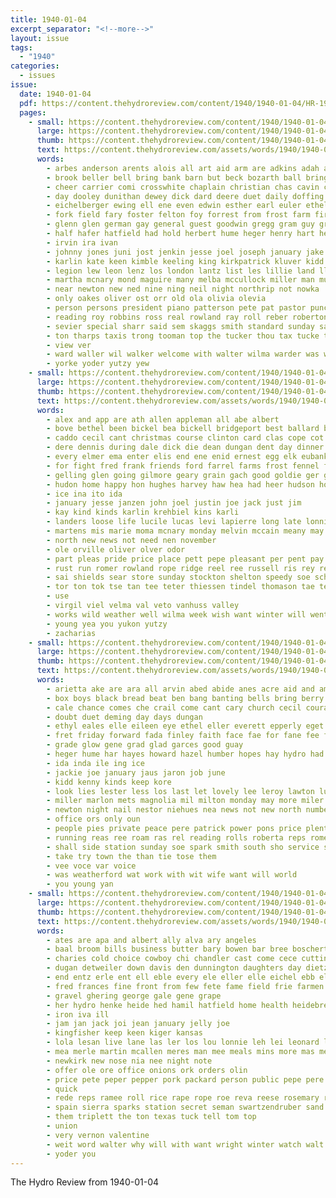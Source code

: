 ```yaml
---
title: 1940-01-04
excerpt_separator: "<!--more-->"
layout: issue
tags:
  - "1940"
categories:
  - issues
issue:
  date: 1940-01-04
  pdf: https://content.thehydroreview.com/content/1940/1940-01-04/HR-1940-01-04.pdf
  pages:
    - small: https://content.thehydroreview.com/content/1940/1940-01-04/small/HR-1940-01-04-01.jpg
      large: https://content.thehydroreview.com/content/1940/1940-01-04/large/HR-1940-01-04-01.jpg
      thumb: https://content.thehydroreview.com/content/1940/1940-01-04/thumbnails/HR-1940-01-04-01.jpg
      text: https://content.thehydroreview.com/assets/words/1940/1940-01-04/HR-1940-01-04-01.txt
      words:
        - arbes anderson arents alois all art aid arm are adkins adah apple and alfred albert ash
        - brook beller bell bring bank barn but beck bozarth ball brings begin brewer brought buckner brummett bauman bir boucher boyles back bryson boschert boys below
        - cheer carrier comi crosswhite chaplain christian chas cavin class chism curtis carver cox chief carlyle came clyde curnutt cran cant cole charles cope church chris
        - day dooley dunithan dewey dick dard deere duet daily doffing during death detweiler dave
        - eichelberger ewing ell ene even edwin esther earl euler ethel
        - fork field fary foster felton foy forrest from frost farm first folsom fell fost for floyd frazee fame
        - glenn glen german gay general guest goodwin gregg gram guy greeson garber griffin genevieve
        - half hafer hatfield had hold herbert hume heger henry hart hen holland home her harold hery house high holiday hogan harvey heen homer howard hamilton herndon harding held honor hom helen hamil harry hydro hing
        - irvin ira ivan
        - johnny jones juni jost jenkin jesse joel joseph january jake john joe jim jack jordan junior jin
        - karlin kate keen kimble keeling king kirkpatrick kluver kidd kreie kirk
        - legion lew leon lenz los london lantz list les lillie land lloyd leonard lewis lis lee light law love living lawless
        - martha mcnary mond maguire many melba mccullock miller man mun matter mountain marvel most more marry march miss men
        - near newton new ned nine ning neil night northrip not nowka
        - only oakes oliver ost orr old ola olivia olevia
        - person persons president piano patterson pete pat pastor punches present pound phipps pankratz pere presley pei potter pounds patron pitzer
        - reading roy robbins ross real rowland ray roll reber roberton rain russell ruby ruth rowan robertson rates rey
        - sevier special sharr said sem skaggs smith standard sunday sam spor stringer stout second sake scott suter staples staver sparks son storer store sleet shanks stange school snow season simpson soon sunda sing strong speaks string state saturday she stockton stella song
        - ton tharps taxis trong tooman top the tucker thou tax tucke times tilford thelma tree thad tuer tom
        - view ver
        - ward waller wil walker welcome with walter wilma warder was wayne willard wagoner work weeks walt williams whisler will wyatt west water wing
        - yorke yoder yutzy yew
    - small: https://content.thehydroreview.com/content/1940/1940-01-04/small/HR-1940-01-04-02.jpg
      large: https://content.thehydroreview.com/content/1940/1940-01-04/large/HR-1940-01-04-02.jpg
      thumb: https://content.thehydroreview.com/content/1940/1940-01-04/thumbnails/HR-1940-01-04-02.jpg
      text: https://content.thehydroreview.com/assets/words/1940/1940-01-04/HR-1940-01-04-02.txt
      words:
        - alex and app are ath allen appleman all abe albert
        - bove bethel been bickel bea bickell bridgeport best ballard binger but bennett bir belle bristow box beverly buy bernard bryan burr business bank break begin
        - caddo cecil cant christmas course clinton card clas cope cot custer company cold cogar charley charles can clair childre chron car county candy city
        - dere dennis during dale dick die dean dungan dent day dinner doko days daughter delice don donald denna dalke
        - every elmer ema enter elis end ene enid ernest egg elk eubank erie
        - for fight fred frank friends ford farrel farms frost fennel flowers flower far farm fail
        - gelling glen going gilmore geary grain gach good goldie ger gregg
        - hudon home happy hon hughes harvey haw hea had heer hudson holiday has hale hydro hawkins harry hinton hook henry heads
        - ice ina ito ida
        - january jesse janzen john joel justin joe jack just jim
        - kay kind kinds karlin krehbiel kins karli
        - landers loose life lucile lucas levi lapierre long late lonnie let
        - martens mis marie moma mcnary monday melvin mccain meany may mory mate marlene miss marion master mas more monte mcalester men moore man mound money morning miller
        - north new news not need nen november
        - ole orville oliver olver odor
        - part pleas pride price place pett pepe pleasant per pent pay pring pieper pore pankratz pat
        - rust run romer rowland rope ridge reel ree russell ris rey rel ruhl ross ray raymond rand rake
        - sai shields sear store sunday stockton shelton speedy soe sch stull style simm son sleet she stout spain saber shue slow side stick san storm sun sui service sie simpson stores simmons seed saturday serene strong
        - tor ton tok tse tan tee teter thiessen tindel thomason tae teasley tin them triplett town the thomas tell
        - use
        - virgil viel velma val veto vanhuss valley
        - works wild weather well wilma week wish want winter will went work windows word wife words walter with
        - young yea you yukon yutzy
        - zacharias
    - small: https://content.thehydroreview.com/content/1940/1940-01-04/small/HR-1940-01-04-03.jpg
      large: https://content.thehydroreview.com/content/1940/1940-01-04/large/HR-1940-01-04-03.jpg
      thumb: https://content.thehydroreview.com/content/1940/1940-01-04/thumbnails/HR-1940-01-04-03.jpg
      text: https://content.thehydroreview.com/assets/words/1940/1940-01-04/HR-1940-01-04-03.txt
      words:
        - arietta ake are ara all arvin abed abide anes acre aid and amari
        - box boys black bread beat ben bang banting bells bring berry begin but bone billy better business
        - cale chance comes che crail come cant cary church cecil courage card choice craig coe car christmas
        - doubt duet deming day days dungan
        - ethyl eales elle eileen eye ethel eller everett epperly eget eld eis ent every eig english eldon ernest
        - fret friday forward fada finley faith face fae for fane fee frances friends fei few flansburg fire friendly
        - grade glow gene grad glad garces good guay
        - heger hume har hayes howard hazel humber hopes hay hydro had has home hand her
        - ida inda ile ing ice
        - jackie joe january jaus jaron job june
        - kidd kenny kinds keep kore
        - look lies lester less los last let lovely lee leroy lawton lunch
        - miller marlon mets magnolia mil milton monday may more miler meri myra made men mow
        - newton night nail nestor niehues nea news not new north numbers name now
        - office ors only oun
        - people pies private peace pere patrick power pons price plenty pitt pieper place perera phyllis present phon piano
        - running reas ree roam ras rel reading rolls roberta reps rome rick rook rather
        - shall side station sunday soe spark smith south sho service scales start sea short study ser scott sees shields sale see seen stafford she sales simpson safe sant
        - take try town the than tie tose them
        - vee voce var voice
        - was weatherford wat work with wit wife want will world
        - you young yan
    - small: https://content.thehydroreview.com/content/1940/1940-01-04/small/HR-1940-01-04-04.jpg
      large: https://content.thehydroreview.com/content/1940/1940-01-04/large/HR-1940-01-04-04.jpg
      thumb: https://content.thehydroreview.com/content/1940/1940-01-04/thumbnails/HR-1940-01-04-04.jpg
      text: https://content.thehydroreview.com/assets/words/1940/1940-01-04/HR-1940-01-04-04.txt
      words:
        - ates are apa and albert ally alva ary angeles
        - baal broom bills business butter bary bowen bar bree boschert blanca bandy better barbara bell betty brecht boys beans ban
        - charies cold choice cowboy chi chandler cast come cece cutting can cole cecil creel che cho child christmas
        - dugan detweiler down davis den dunnington daughters day dietz ding don dere
        - end entz erle ent ell eble every ele eller elle eichel ebb eld emil
        - fred frances fine front from few fete fame field frie farmen for ford
        - gravel ghering george gale gene grape
        - her hydro henke heide hed hamil hatfield home health heidebrecht harry house heres henry honor
        - iron iva ill
        - jam jan jack joi jean january jelly joe
        - kingfisher keep keen kiger kansas
        - lola lesan live lane las ler los lou lonnie leh lei leonard lyle
        - mea merle martin mcallen meres man mee meals mins more mas merly marie miller men mckeegan molle miner miss madeline mere monday
        - newkirk new nose nia nee night note
        - offer ole ore office onions ork orders olin
        - price pete peper pepper pork packard person public pepe pere phon per pounds page peace proud pay plant priday
        - quick
        - rede reps ramee roll rice rape rope roe reva reese rosemary reeds ruby romer reynolds
        - spain sierra sparks station secret seman swartzendruber sand sun sea standard strong son store see sams shi sia saturday soap sheldon sap sam sunday
        - them triplett the ton texas tuck tell tom top
        - union
        - very vernon valentine
        - weit word walter why will with want wright winter watch walt wind woodrow week wells win wil
        - yoder you
---
```


The Hydro Review from 1940-01-04

<!--more-->

